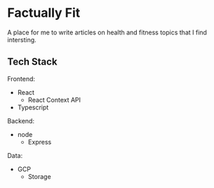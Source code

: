 # Factually Fit

A place for me to write articles on health and fitness topics that I find intersting.

## Tech Stack
Frontend:
- React
  - React Context API 
- Typescript

Backend:
- node
  - Express

Data:
- GCP
  - Storage
